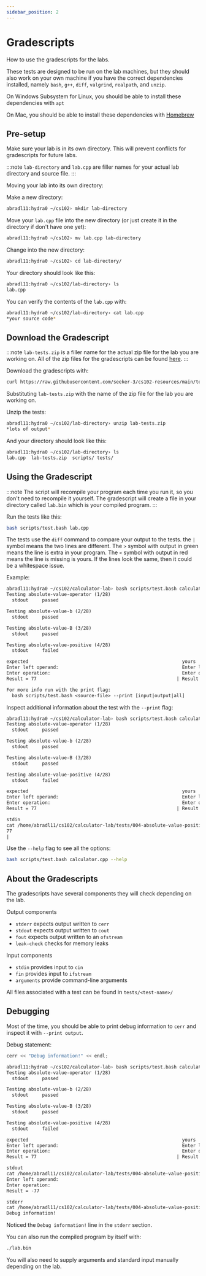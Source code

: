 ```yaml
---
sidebar_position: 2
---
```


# Gradescripts

How to use the gradescripts for the labs.

These tests are designed to be run on the lab machines, but they should also work on your own machine if you have the correct dependencies installed, namely `bash`, `g++`, `diff`, `valgrind`, `realpath`, and `unzip`.

On Windows Subsystem for Linux, you should be able to install these dependencies with `apt`

On Mac, you should be able to install these dependencies with [Homebrew](https://brew.sh/)

## Pre-setup

Make sure your lab is in its own directory. This will prevent conflicts for gradescripts for future labs.

:::note
`lab-directory` and `lab.cpp` are filler names for your actual lab directory and source file.
:::

Moving your lab into its own directory:

Make a new directory:

```bash
abradl11:hydra0 ~/cs102› mkdir lab-directory
```

Move your `lab.cpp` file into the new directory (or just create it in the directory if don't have one yet):

```bash
abradl11:hydra0 ~/cs102› mv lab.cpp lab-directory
```

Change into the new directory:

```bash
abradl11:hydra0 ~/cs102› cd lab-directory/
```

Your directory should look like this:

```bash
abradl11:hydra0 ~/cs102/lab-directory› ls
lab.cpp
```

You can verify the contents of the `lab.cpp` with:

```bash
abradl11:hydra0 ~/cs102/lab-directory› cat lab.cpp
*your source code*
```

## Download the Gradescript

:::note
`lab-tests.zip` is a filler name for the actual zip file for the lab you are working on.
All of the zip files for the gradescripts can be found [here](https://github.com/seeker-3/cs102-resources/tree/main/tests).
:::

Download the gradescripts with:

```bash
curl https://raw.githubusercontent.com/seeker-3/cs102-resources/main/tests/lab-tests.zip -o lab-tests.zip
```

Substituting `lab-tests.zip` with the name of the zip file for the lab you are working on.

Unzip the tests:

```bash
abradl11:hydra0 ~/cs102/lab-directory› unzip lab-tests.zip
*lots of output*
```

And your directory should look like this:

```bash
abradl11:hydra0 ~/cs102/lab-directory› ls
lab.cpp  lab-tests.zip  scripts/ tests/
```

## Using the Gradescript

:::note
The script will recompile your program each time you run it, so you don't need to recompile it yourself.
The gradescript will create a file in your directory called `lab.bin` which is your compiled program.
:::

Run the tests like this:

```bash
bash scripts/test.bash lab.cpp
```

The tests use the `diff` command to compare your output to the tests. the `|` symbol means the two lines are different. The `>` symbol with output in green means the line is extra in your program. The `<` symbol with output in red means the line is missing is yours. If the lines look the same, then it could be a whitespace issue.

Example:

```txt
abradl11:hydra0 ~/cs102/calculator-lab› bash scripts/test.bash calculator.cpp
Testing absolute-value-operator (1/28)
  stdout     passed

Testing absolute-value-b (2/28)
  stdout     passed

Testing absolute-value-B (3/28)
  stdout     passed

Testing absolute-value-positive (4/28)
  stdout     failed

expected                                                        yours
Enter left operand:                                             Enter left operand:
Enter operation:                                                Enter operation:
Result = 77                                                   | Result = -77

For more info run with the print flag:
  bash scripts/test.bash <source-file> --print [input|output|all]
```

Inspect additional information about the test with the `--print` flag:

```txt
abradl11:hydra0 ~/cs102/calculator-lab› bash scripts/test.bash calculator.cpp --print input
Testing absolute-value-operator (1/28)
  stdout     passed

Testing absolute-value-b (2/28)
  stdout     passed

Testing absolute-value-B (3/28)
  stdout     passed

Testing absolute-value-positive (4/28)
  stdout     failed

expected                                                        yours
Enter left operand:                                             Enter left operand:
Enter operation:                                                Enter operation:
Result = 77                                                   | Result = -77

stdin
cat /home/abradl11/cs102/calculator-lab/tests/004-absolute-value-positive/stdin.tmp.txt
77
|
```

Use the `--help` flag to see all the options:

```bash
bash scripts/test.bash calculator.cpp --help
```

## About the Gradescripts

The gradescripts have several components they will check depending on the lab.

Output components

- `stderr` expects output written to `cerr`
- `stdout` expects output written to `cout`
- `fout` expects output written to an `ofstream`
- `leak-check` checks for memory leaks

Input components

- `stdin` provides input to `cin`
- `fin` provides input to `ifstream`
- `arguments` provide command-line arguments

All files associated with a test can be found in `tests/<test-name>/`

## Debugging

Most of the time, you should be able to print debug information to `cerr` and inspect it with `--print output`.

Debug statement:

```cpp
cerr << "Debug information!" << endl;
```

```txt
abradl11:hydra0 ~/cs102/calculator-lab› bash scripts/test.bash calculator.cpp --print output
Testing absolute-value-operator (1/28)
  stdout     passed

Testing absolute-value-b (2/28)
  stdout     passed

Testing absolute-value-B (3/28)
  stdout     passed

Testing absolute-value-positive (4/28)
  stdout     failed

expected                                                        yours
Enter left operand:                                             Enter left operand:
Enter operation:                                                Enter operation:
Result = 77                                                   | Result = -77

stdout
cat /home/abradl11/cs102/calculator-lab/tests/004-absolute-value-positive/stdout.tmp.txt
Enter left operand:
Enter operation:
Result = -77

stderr
cat /home/abradl11/cs102/calculator-lab/tests/004-absolute-value-positive/stderr.tmp.txt
Debug information!
```

Noticed the `Debug information!` line in the `stderr` section.

You can also run the compiled program by itself with:

```bash
./lab.bin
```

You will also need to supply arguments and standard input manually depending on the lab.
